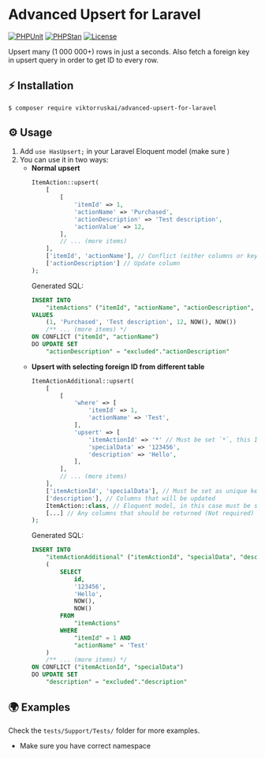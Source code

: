 # Advanced Upsert for Laravel

[![PHPUnit](https://github.com/viktorruskai/advanced-upsert-for-laravel/actions/workflows/tests.yml/badge.svg)](https://github.com/viktorruskai/advanced-upsert-for-laravel/actions/workflows/tests.yml)
[![PHPStan](https://github.com/viktorruskai/advanced-upsert-for-laravel/actions/workflows/phpstan.yml/badge.svg)](https://github.com/viktorruskai/advanced-upsert-for-laravel/actions/workflows/phpstan.yml)
[![License](https://img.shields.io/badge/License-MIT-green.svg)](https://github.com/viktorruskai/advanced-upsert-for-laravel/blob/master/LICENSE)

Upsert many (1 000 000+) rows in just a seconds. Also fetch a foreign key in upsert query in order to get ID to every
row.

## ⚡️️ Installation

```bash
$ composer require viktorruskai/advanced-upsert-for-laravel
```

## ⚙️ Usage

1. Add `use HasUpsert;` in your Laravel Eloquent model (make sure )
2. You can use it in two ways:
    - **Normal upsert**
       ```php
       ItemAction::upsert(
           [
               [
                   'itemId' => 1,
                   'actionName' => 'Purchased',
                   'actionDescription' => 'Test description',
                   'actionValue' => 12,
               ],
               // ... (more items) 
           ], 
           ['itemId', 'actionName'], // Conflict (either columns or key name)
           ['actionDescription'] // Update column 
       );
       ```
      Generated SQL:
      ```sql
      INSERT INTO
          "itemActions" ("itemId", "actionName", "actionDescription", "actionValue", "updatedAt", "createdAt")
      VALUES
          (1, 'Purchased', 'Test description', 12, NOW(), NOW())
          /** ... (more items) */
      ON CONFLICT ("itemId", "actionName") 
      DO UPDATE SET
          "actionDescription" = "excluded"."actionDescription"
      ```
    - **Upsert with selecting foreign ID from different table**
        ```php
        ItemActionAdditional::upsert(
            [
                [
                    'where' => [
                        'itemId' => 1,
                        'actionName' => 'Test',
                    ],
                    'upsert' => [
                        'itemActionId' => '*' // Must be set `*`, this ID will be automatically added from `$selectModelClassName` by conditions from `where` param  
                        'specialData' => '123456',
                        'description' => 'Hello',
                    ], 
                ],
                // ... (more items)
            ], 
            ['itemActionId', 'specialData'], // Must be set as unique key (name of columns must be presented or name of the key) 
            ['description'], // Columns that will be updated
            ItemAction::class, // Eloquent model, in this case must be set
            [...] // Any columns that should be returned (Not required) 
        );
        ```
        Generated SQL:
        ```sql
        INSERT INTO
            "itemActionAdditional" ("itemActionId", "specialData", "description", "updatedAt", "createdAt")
            (
                SELECT
                    id,
                    '123456',
                    'Hello',
                    NOW(),
                    NOW()
                FROM
                    "itemActions"
                WHERE
                    "itemId" = 1 AND 
                    "actionName" = 'Test'
            )
            /** ... (more items) */ 
        ON CONFLICT ("itemActionId", "specialData")
        DO UPDATE SET
            "description" = "excluded"."description"
        ```
      
## 🌍 Examples
Check the `tests/Support/Tests/` folder for more examples. 


* Make sure you have correct namespace